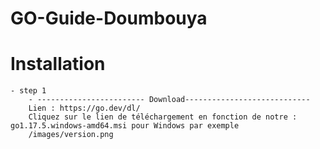 # GO-Guide-Doumbouya


# Installation

	- step 1
		- ------------------------ Download----------------------------
		Lien : https://go.dev/dl/
		Cliquez sur le lien de téléchargement en fonction de notre : go1.17.5.windows-amd64.msi pour Windows par exemple
		/images/version.png
